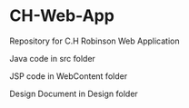 # CH-Web-App
Repository for C.H Robinson Web Application

Java code in src folder

JSP code in WebContent folder

Design Document in Design folder
